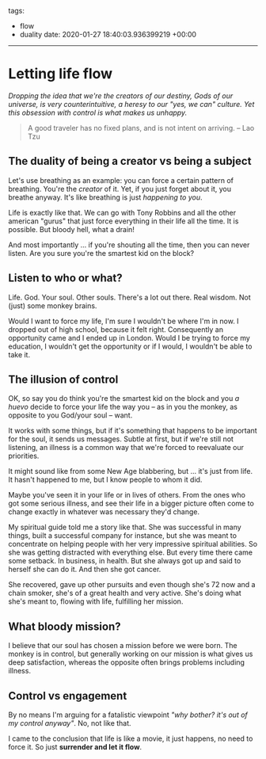 tags:
- flow
- duality
date: 2020-01-27 18:40:03.936399219 +00:00

---

# Letting life flow

_Dropping the idea that we're the creators of our destiny, Gods of our universe, is very counterintuitive, a heresy to our "yes, we can" culture. Yet this obsession with control is what makes us unhappy._

> A good traveler has no fixed plans, and is not intent on arriving.
– Lao Tzu

## The duality of being a creator vs being a subject

Let's use breathing as an example: you can force a certain pattern of breathing. You're the _creator_ of it. Yet, if you just forget about it, you breathe anyway. It's like breathing is just _happening to you_.

Life is exactly like that. We can go with Tony Robbins and all the other american "gurus" that just force everything in their life all the time. It is possible. But bloody hell, what a drain!

And most importantly ... if you're shouting all the time, then you can never listen. Are you sure you're the smartest kid on the block?

## Listen to who or what?

Life. God. Your soul. Other souls. There's a lot out there. Real wisdom. Not (just) some monkey brains.

Would I want to force my life, I'm sure I wouldn't be where I'm in now. I dropped out of high school, because it felt right. Consequently an opportunity came and I ended up in London. Would I be trying to force my education, I wouldn't get the opportunity or if I would, I wouldn't be able to take it.

## The illusion of control

OK, so say you do think you're the smartest kid on the block and you _a huevo_ decide to force your life the way you – as in you the monkey, as opposite to you God/your soul – want.

It works with some things, but if it's something that happens to be important for the soul, it sends us messages. Subtle at first, but if we're still not listening, an illness is a common way that we're forced to reevaluate our priorities.

It might sound like from some New Age blabbering, but ... it's just from life. It hasn't happened to me, but I know people to whom it did.

Maybe you've seen it in your life or in lives of others. From the ones who got some serious illness, and see their life in a bigger picture often come to change exactly in whatever was necessary they'd change.

My spiritual guide told me a story like that. She was successful in many things, built a successful company for instance, but she was meant to concentrate on helping people with her very impressive spiritual abilities. So she was getting distracted with everything else. But every time there came some setback. In business, in health. But she always got up and said to herself she can do it. And then she got cancer.

She recovered, gave up other pursuits and even though she's 72 now and a chain smoker, she's of a great health and very active. She's doing what she's meant to, flowing with life, fulfilling her mission.

## What bloody mission?

I believe that our soul has chosen a mission before we were born. The monkey is in control, but generally working on our mission is what gives us deep satisfaction, whereas the opposite often brings problems including illness.

## Control vs engagement

By no means I'm arguing for a fatalistic viewpoint _"why bother? it's out of my control anyway"_. No, not like that.

I came to the conclusion that life is like a movie, it just happens, no need to force it. So just **surrender and let it flow**.